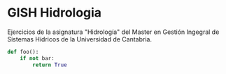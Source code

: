 # GISH Hidrologia
Ejercicios de la asignatura "Hidrología" del Master en Gestión Ingegral de Sistemas Hídricos de la Universidad de Cantabria.

```python
def foo():
    if not bar:
        return True
```
		
        
